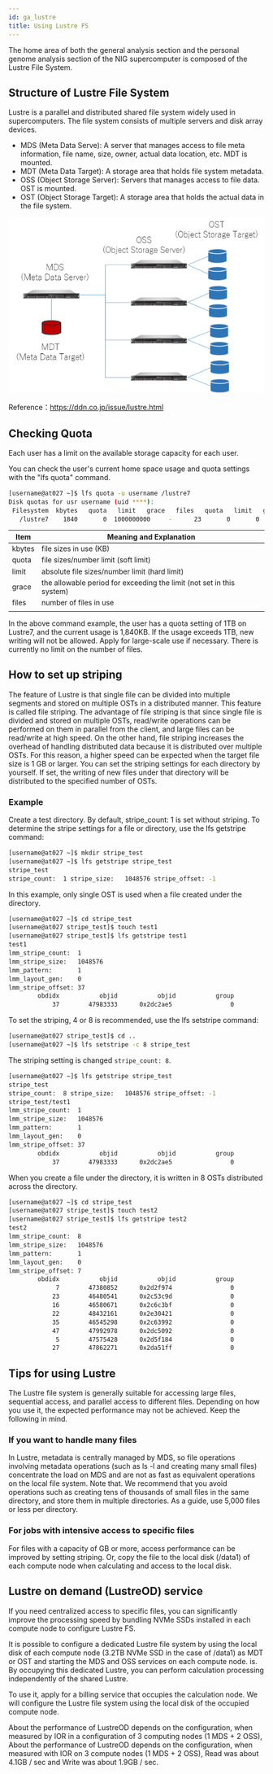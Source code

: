 ```yaml
---
id: ga_lustre
title: Using Lustre FS
---
```


The home area of both the general analysis section and the personal genome analysis section of the NIG supercomputer is composed of the Lustre File System.

## Structure of Lustre File System

Lustre is a parallel and distributed shared file system widely used in supercomputers.
The file system consists of multiple servers and disk array devices.

- MDS (Meta Data Serve): A server that manages access to file meta information, file name, size, owner, actual data location, etc. MDT is mounted.
- MDT (Meta Data Target): A storage area that holds file system metadata.
- OSS (Object Storage Server): Servers that manages access to file data. OST is mounted.
- OST (Object Storage Target): A storage area that holds the actual data in the file system.

![](lustre.png)

Reference：https://ddn.co.jp/issue/lustre.html


## Checking Quota


Each user has a limit on the available storage capacity for each user.

You can check the user's current home space usage and quota settings with the "lfs quota" command.


```bash
[username@at027 ~]$ lfs quota -u username /lustre7
Disk quotas for usr username (uid ****):
 Filesystem  kbytes   quota   limit   grace   files   quota   limit   grace
   /lustre7    1840       0  1000000000     -      23       0       0       -
```

| Item | Meaning and Explanation |
|----------|----------------------------------------------|
|kbytes | file sizes in use (KB) |
|quota | file sizes/number limit (soft limit)
|limit | absolute file sizes/number limit (hard limit) |
|grace | the allowable period for exceeding the limit (not set in this system)
|files | number of files in use
                        |

In the above command example, the user has a quota setting of 1TB on Lustre7, and the current usage is 1,840KB.
If the usage exceeds 1TB, new writing will not be allowed. Apply for large-scale use if necessary.
There is currently no limit on the number of files.


 
## How to set up striping

The feature of Lustre is that single file can be divided into multiple segments and stored on multiple OSTs in a distributed manner. This feature is called file striping. The advantage of file striping is that since single file is divided and stored on multiple OSTs, read/write operations can be performed on them in parallel from the client, and large files can be read/write at high speed. On the other hand, file striping increases the overhead of handling distributed data because it is distributed over multiple OSTs. For this reason, a higher speed can be expected when the target file size is 1 GB or larger. You can set the striping settings for each directory by yourself. If set, the writing of new files under that directory will be distributed to the specified number of OSTs.

### Example

Create a test directory. By default, stripe_count: 1 is set without striping.  To determine the stripe settings for a file or directory, use the lfs getstripe command:

```bash
[username@at027 ~]$ mkdir stripe_test
[username@at027 ~]$ lfs getstripe stripe_test
stripe_test
stripe_count:  1 stripe_size:   1048576 stripe_offset: -1
```

In this example, only single OST is used when a file created under the directory.

```bash
[username@at027 ~]$ cd stripe_test
[username@at027 stripe_test]$ touch test1
[username@at027 stripe_test]$ lfs getstripe test1
test1
lmm_stripe_count:  1
lmm_stripe_size:   1048576
lmm_pattern:       1
lmm_layout_gen:    0
lmm_stripe_offset: 37
        obdidx           objid           objid           group
            37        47983333      0x2dc2ae5                0
```

To set the striping, 4 or 8 is recommended, use the lfs setstripe command:

```bash
[username@at027 stripe_test]$ cd ..
[username@at027 ~]$ lfs setstripe -c 8 stripe_test
```

The striping setting is changed `stripe_count: 8`.


```bash
[username@at027 ~]$ lfs getstripe stripe_test
stripe_test
stripe_count:  8 stripe_size:   1048576 stripe_offset: -1
stripe_test/test1
lmm_stripe_count:  1
lmm_stripe_size:   1048576
lmm_pattern:       1
lmm_layout_gen:    0
lmm_stripe_offset: 37
        obdidx           objid           objid           group
            37        47983333      0x2dc2ae5                0
```

When you create a file under the directory, it is written in 8 OSTs distributed across the directory.

```bash
[username@at027 ~]$ cd stripe_test
[username@at027 stripe_test]$ touch test2
[username@at027 stripe_test]$ lfs getstripe test2
test2
lmm_stripe_count:  8
lmm_stripe_size:   1048576
lmm_pattern:       1
lmm_layout_gen:    0
lmm_stripe_offset: 7
        obdidx           objid           objid           group
             7        47380852      0x2d2f974                0
            23        46480541      0x2c53c9d                0
            16        46580671      0x2c6c3bf                0
            22        48432161      0x2e30421                0
            35        46545298      0x2c63992                0
            47        47992978      0x2dc5092                0
             5        47575428      0x2d5f184                0
            27        47862271      0x2da51ff                0
```
 
## Tips for using Lustre

The Lustre file system is generally suitable for accessing large files, sequential access, and parallel access to different files. Depending on how you use it, the expected performance may not be achieved. Keep the following in mind.


### If you want to handle many files

In Lustre, metadata is centrally managed by MDS, so file operations involving metadata operations (such as ls -l and creating many small files) concentrate  the load on MDS and are not as fast as equivalent operations on the local file system. Note that. We recommend that you avoid operations such as creating tens of thousands of small files in the same directory, and store them in multiple directories. As a guide, use 5,000 files or less per directory.


### For jobs with intensive access to specific files

For files with a capacity of GB or more, access performance can be improved by setting striping. Or, copy the file to the local disk (/data1) of each compute node when calculating and access to the local disk.

## Lustre on demand (LustreOD) service


If you need centralized access to specific files, you can significantly improve the processing speed by bundling NVMe SSDs installed in each compute node to configure Lustre FS.

It is possible to configure a dedicated Lustre file system by using the local disk of each compute node (3.2TB NVMe SSD in the case of /data1) as MDT or OST and starting the MDS and OSS services on each compute node. is. By occupying this dedicated Lustre, you can perform calculation processing independently of the shared Lustre.

To use it, apply for a billing service that occupies the calculation node. We will configure the Lustre file system using the local disk of the occupied compute node.

About the performance of LustreOD depends on the configuration, when measured by IOR in a configuration of 3 computing nodes (1 MDS + 2 OSS), 
About the performance of LustreOD depends on the configuration, when measured with IOR on 3 compute nodes (1 MDS + 2 OSS), Read was about 4.1GB / sec and Write was about 1.9GB / sec.